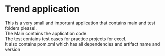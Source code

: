 # Trend application

This is a very small and important application that contains main and test folders please!.  
The Main contains the application code.  
The test contains test cases for practice projects for excel.  
It also contains pom.xml which has all dependencies and artifact name and version

